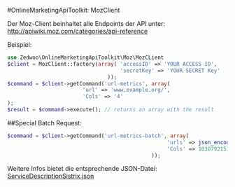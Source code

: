 #OnlineMarketingApiToolkit: MozClient

Der Moz-Client beinhaltet alle Endpoints der API unter: http://apiwiki.moz.com/categories/api-reference

Beispiel:

```php
use Zedwoo\OnlineMarketingApiToolkit\Moz\MozCLient
$client = MozClient::factory(array( 'accessID' => 'YOUR ACCESS ID',
                                    'secretKey' => 'YOUR SECRET Key'
								));
$command = $client->getCommand('url-metrics', array(
						'url' => 'www.example.org/',
						'Cols' => '4'
);
$result = $command->execute(); // returns an array with the result
```

##Special Batch Request:

```php
$command = $client->getCommand('url-metrics-batch', array(
												   'urls' => json_encode(array('www.chefkoch.de/rezepte/','www.spiegel.de','moz.com')),
												   'Cols' => 103079215104
											  ));
```

Weitere Infos bietet die entsprechende JSON-Datei:
[ServiceDescriptionSistrix.json](/Resources/ServiceDescriptionMoz.json)